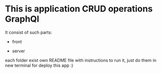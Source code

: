 # This is application CRUD operations GraphQl 

It consist of such parts: 

- front

- server

each folder exist own README file with instructions to run it, just do them in new terminal for deploy this app :) 